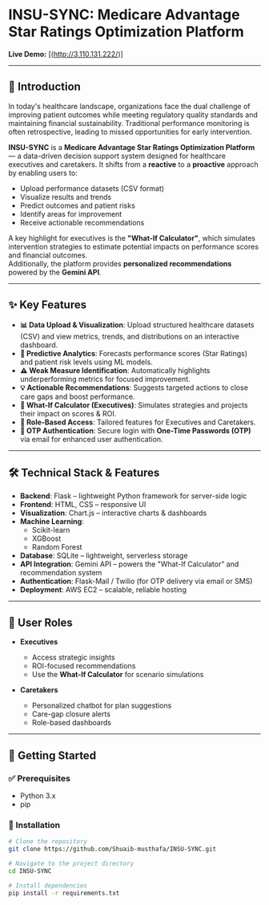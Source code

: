 # INSU-SYNC: Medicare Advantage Star Ratings Optimization Platform

**Live Demo:** [(http://3.110.131.222/)]

---

## 📖 Introduction
In today's healthcare landscape, organizations face the dual challenge of improving patient outcomes while meeting regulatory quality standards and maintaining financial sustainability. Traditional performance monitoring is often retrospective, leading to missed opportunities for early intervention.  

**INSU-SYNC** is a **Medicare Advantage Star Ratings Optimization Platform** — a data-driven decision support system designed for healthcare executives and caretakers. It shifts from a **reactive** to a **proactive** approach by enabling users to:  

- Upload performance datasets (CSV format)  
- Visualize results and trends  
- Predict outcomes and patient risks  
- Identify areas for improvement  
- Receive actionable recommendations  

A key highlight for executives is the **"What-If Calculator"**, which simulates intervention strategies to estimate potential impacts on performance scores and financial outcomes.  
Additionally, the platform provides **personalized recommendations** powered by the **Gemini API**.

---

## ✨ Key Features
- **📊 Data Upload & Visualization**: Upload structured healthcare datasets (CSV) and view metrics, trends, and distributions on an interactive dashboard.  
- **🤖 Predictive Analytics**: Forecasts performance scores (Star Ratings) and patient risk levels using ML models.  
- **⚠️ Weak Measure Identification**: Automatically highlights underperforming metrics for focused improvement.  
- **💡 Actionable Recommendations**: Suggests targeted actions to close care gaps and boost performance.  
- **🧮 What-If Calculator (Executives)**: Simulates strategies and projects their impact on scores & ROI.  
- **👥 Role-Based Access**: Tailored features for Executives and Caretakers.  
- **🔐 OTP Authentication**: Secure login with **One-Time Passwords (OTP)** via email for enhanced user authentication.  

---

## 🛠️ Technical Stack & Features
- **Backend**: Flask – lightweight Python framework for server-side logic  
- **Frontend**: HTML, CSS – responsive UI  
- **Visualization**: Chart.js – interactive charts & dashboards  
- **Machine Learning**:  
  - Scikit-learn  
  - XGBoost  
  - Random Forest  
- **Database**: SQLite – lightweight, serverless storage  
- **API Integration**: Gemini API – powers the "What-If Calculator" and recommendation system  
- **Authentication**: Flask-Mail / Twilio (for OTP delivery via email or SMS)  
- **Deployment**: AWS EC2 – scalable, reliable hosting  

---

## 👥 User Roles
- **Executives**  
  - Access strategic insights  
  - ROI-focused recommendations  
  - Use the **What-If Calculator** for scenario simulations  

- **Caretakers**  
  - Personalized chatbot for plan suggestions  
  - Care-gap closure alerts  
  - Role-based dashboards  

---

## 🚀 Getting Started

### ✅ Prerequisites
- Python 3.x  
- pip  

### 🔧 Installation
```bash
# Clone the repository
git clone https://github.com/Shuaib-musthafa/INSU-SYNC.git

# Navigate to the project directory
cd INSU-SYNC

# Install dependencies
pip install -r requirements.txt
